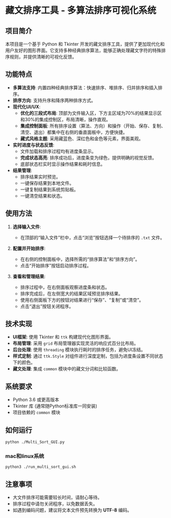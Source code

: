 # 藏文排序工具 - 多算法排序可视化系统

## 项目简介

本项目是一个基于 Python 和 Tkinter 开发的藏文排序工具，提供了更加现代化和用户友好的图形界面。它支持多种经典排序算法，能够正确处理藏文字符的特殊排序规则，并提供清晰的可视化反馈。

## 功能特点

- **多算法支持**: 内置四种经典排序算法：快速排序、堆排序、归并排序和插入排序。
- **排序方向**: 支持升序和降序两种排序方式。
- **现代化UI/UX**:
    - **优化的三段式布局**: 顶部为文件输入区，下方主区域为70%的结果显示区和30%的集成控制区，布局清晰，操作直观。
    - **集成控制面板**: 所有排序设置（算法、方向）和操作（开始、保存、复制、清空、退出）都集中在右侧的垂直面板中，方便快捷。
    - **藏式风格主题**: 采用藏蓝色、深红色和金色等元素，界面美观。
- **实时进度与状态反馈**:
    - 文件加载和排序过程均有进度条显示。
    - **完成状态高亮**: 排序成功后，进度条变为绿色，提供明确的视觉反馈。
    - 底部状态栏实时显示操作结果和耗时信息。
- **结果管理**:
    - 排序结果实时预览。
    - 一键保存结果到本地文件。
    - 一键复制结果到系统剪贴板。
    - 一键清空结果和状态。

## 使用方法

1.  **选择输入文件**:
    - 在顶部的“输入文件”栏中，点击“浏览”按钮选择一个待排序的 `.txt` 文件。

2.  **配置并开始排序**:
    - 在右侧的控制面板中，选择所需的“排序算法”和“排序方向”。
    - 点击“开始排序”按钮启动排序过程。

3.  **查看和管理结果**:
    - 排序过程中，在右侧面板观察进度条和状态。
    - 排序完成后，在左侧宽大的结果区域预览排序结果。
    - 使用右侧面板下方的按钮对结果进行“保存”、“复制”或“清空”。
    - 点击“退出”按钮关闭程序。

## 技术实现

- **UI框架**: 使用 Tkinter 和 `ttk` 构建现代化图形界面。
- **布局管理**: 采用 `grid` 布局管理器实现灵活的响应式百分比布局。
- **后台处理**: 使用 `threading` 模块执行耗时的排序任务，避免UI冻结。
- **样式定制**: 通过 `ttk.Style` 对组件进行深度定制，包括为进度条设置不同状态下的颜色。
- **藏文处理**: 集成 `common` 模块中的藏文分词和比较函数。

## 系统要求

- Python 3.6 或更高版本
- Tkinter 库 (通常随Python标准库一同安装)
- 项目依赖的 `common` 模块

## 如何运行

```bash
python ./Multi_Sort_GUI.py
```
### mac和linux系统
```bash
python3 ./run_multi_sort_gui.sh
```

## 注意事项

- 大文件排序可能需要较长时间，请耐心等待。
- 排序过程中请勿关闭程序，以免数据丢失。
- 如遇到编码问题，建议将文本文件预先转换为 **UTF-8** 编码。